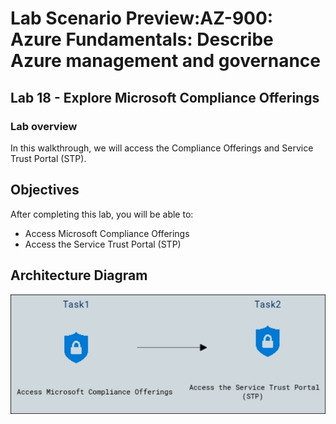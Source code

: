 # Lab Scenario Preview:AZ-900: Azure Fundamentals: Describe Azure management and governance

## Lab 18 - Explore Microsoft Compliance Offerings

### Lab overview

In this walkthrough, we will access the Compliance Offerings and Service Trust Portal (STP).

## Objectives

After completing this lab, you will be able to:

- Access Microsoft Compliance Offerings
- Access the Service Trust Portal (STP)

## Architecture Diagram
![](../images/az900lab18.png)